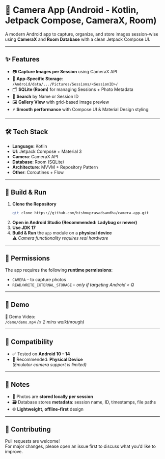 # 📸 Camera App (Android - Kotlin, Jetpack Compose, CameraX, Room)

A modern Android app to capture, organize, and store images session-wise using **CameraX** and **Room Database** with a clean Jetpack Compose UI.

---

## ✨ Features
- 📷 **Capture Images per Session** using CameraX API  
- 💾 **App-Specific Storage**:  
  `/Android/data/.../Pictures/Sessions/<SessionID>/`  
- 🗂 **SQLite (Room)** for managing Sessions + Photo Metadata  
- 🔎 **Search** by Name or Session ID  
- 🖼 **Gallery View** with grid-based image preview  
- ⚡ **Smooth performance** with Compose UI & Material Design styling  

---

## 🛠 Tech Stack
- **Language**: Kotlin  
- **UI**: Jetpack Compose + Material 3  
- **Camera**: CameraX API  
- **Database**: Room (SQLite)  
- **Architecture**: MVVM + Repository Pattern  
- **Other**: Coroutines + Flow  

---

## 🚀 Build & Run

1. **Clone the Repository**
   ```bash
   git clone https://github.com/bishnuprasadsandha/camera-app.git


2. **Open in Android Studio (Recommended: Ladybug or newer)**  
3. **Use JDK 17**  
4. **Build & Run** the `app` module on a **physical device**  
   ⚠️ _Camera functionality requires real hardware_

---

## 🔑 Permissions

The app requires the following **runtime permissions**:

- `CAMERA` – to capture photos  
- `READ/WRITE_EXTERNAL_STORAGE` – _only if targeting Android < Q_

---

## 🎥 Demo

📂 Demo Video:  
`/demo/demo.mp4` _(≤ 2 mins walkthrough)_

---

## 🧪 Compatibility

- ✅ Tested on **Android 10 – 14**  
- 📱 Recommended: **Physical Device**  
  _(Emulator camera support is limited)_

---

## 📌 Notes

- 📸 Photos are **stored locally per session**  
- 🗃 Database stores **metadata**: session name, ID, timestamps, file paths  
- 🌐 **Lightweight**, **offline-first** design

---

## 🤝 Contributing

Pull requests are welcome!  
For major changes, please open an issue first to discuss what you’d like to improve.
